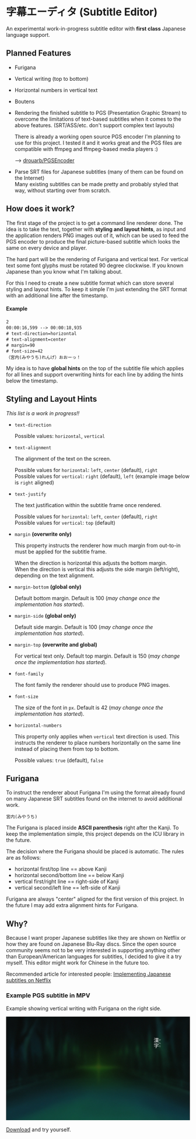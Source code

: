 # 字幕エーディタ (Subtitle Editor)

An experimental work-in-progress subtitle editor with
**first class** Japanese language support.

## Planned Features

 - Furigana

 - Vertical writing (top to bottom)

 - Horizontal numbers in vertical text

 - Boutens

 - Rendering the finished subtitle to PGS (Presentation Graphic Stream) to
   overcome the limitations of text-based subtitles when it comes to the
   above features. (SRT/ASS/etc. don't support complex text layouts)

   There is already a working open source PGS encoder I'm planning to use
   for this project. I tested it and it works great and the PGS files are
   compatible with ffmpeg and ffmpeg-based media players :)

   --> [drouarb/PGSEncoder](https://github.com/drouarb/PGSEncoder)

 - Parse SRT files for Japanese subtitles (many of them can be found on the Internet)\
   Many existing subtitles can be made pretty and probably styled that way, without
   starting over from scratch.


## How does it work?

The first stage of the project is to get a command line renderer done.
The idea is to take the text, together with **styling and layout hints**,
as input and the application renders PNG images out of it, which can be
used to feed the PGS encoder to produce the final picture-based subtitle
which looks the same on every device and player.

The hard part will be the rendering of Furigana and vertical text.
For vertical text some font glyphs must be rotated 90 degree clockwise.
If you known Japanese than you know what I'm talking about.

For this I need to create a new subtitle format which can store several
styling and layout hints. To keep it simple I'm just extending the SRT
format with an additional line after the timestamp.

#### Example

```plain
2
00:00:16,599 --> 00:00:18,935 
# text-direction=horizontal
# text-alignment=center
# margin=90
# font-size=42
（宮内(みやうち)れんげ）おおーっ！
```

My idea is to have **global hints** on the top of the subtitle file which
applies for all lines and support overwriting hints for each line by
adding the hints below the timestamp.


## Styling and Layout Hints

*This list is a work in progress!!*

 - `text-direction`

   Possible values: `horizontal`, `vertical`

 - `text-alignment`

   The alignment of the text on the screen.

   Possible values for `horizontal`: `left`, `center` (default), `right`\
   Possible values for `vertical`: `right` (default), `left` (example image below is `right` aligned)

 - `text-justify`

   The text justification within the subtitle frame once rendered.

   Possible values for `horizontal`: `left`, `center` (default), `right`\
   Possible values for `vertical`: `top` (default)

 - `margin` **(overwrite only)**

   This property instructs the renderer how much margin from out-to-in
   must be applied for the subtitle frame.

   When the direction is horizontal this adjusts the bottom margin.\
   When the direction is vertical this adjusts the side margin (left/right),
   depending on the text alignment.

 - `margin-bottom` **(global only)**

   Default bottom margin. Default is 100 (*may change once the implementation has started*).

 - `margin-side` **(global only)**

   Default side margin. Default is 100 (*may change once the implementation has started*).

 - `margin-top` **(overwrite and global)**

   For vertical text only. Default top margin.
   Default is 150 (*may change once the implementation has started*).

 - `font-family`

   The font family the renderer should use to produce PNG images.

 - `font-size`

   The size of the font in `px`. Default is 42 (*may change once the implementation has started*).

 - `horizontal-numbers`

   This property only applies when `vertical` text direction is used.
   This instructs the renderer to place numbers horizontally on the
   same line instead of placing them from top to bottom.

   Possible values: `true` (default), `false`


## Furigana

To instruct the renderer about Furigana I'm using the format already
found on many Japanese SRT subtitles found on the internet to avoid
additional work.

`宮内(みやうち)`

The Furigana is placed inside **ASCII parenthesis** right after the Kanji.
To keep the implementation simple, this project depends on the ICU library
in the future.

The decision where the Furigana should be placed is automatic. The rules
are as follows:

 - horizontal first/top line == above Kanji
 - horizontal second/bottom line == below Kanji
 - vertical first/right line == right-side of Kanji
 - vertical second/left line == left-side of Kanji

Furigana are always "center" aligned for the first version of this project.
In the future I may add extra alignment hints for Furigana.


## Why?

Because I want proper Japanese subtitles like they are shown on Netflix
or how they are found on Japanese Blu-Ray discs. Since the open source
community seems not to be very interested in supporting anything other
than European/American languages for subtitles, I decided to give it a
try myself. This editor might work for Chinese in the future too.

Recommended article for interested people:
[Implementing Japanese subtitles on Netflix](https://medium.com/netflix-techblog/implementing-japanese-subtitles-on-netflix-c165fbe61989)

### Example PGS subtitle in MPV

Example showing vertical writing with Furigana on the right side.

![PGS Example in MPV](.readme/vertical-text-with-furigana-example.png)

[Download](.readme/example.sup) and try yourself.

